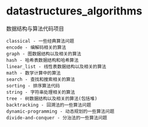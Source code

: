 # datastructures_algorithms
数据结构与算法代码项目

    classical - 一些经典算法问题
    encode - 编解码相关的算法
    graph - 图数据结构以及相关的算法
    hash - 哈希表数据结构和哈希算法
    linear_list - 线性表数据结构以及相关的算法
    math - 数学计算中的算法
    search - 查找和搜索相关的算法
    sorting - 排序算法代码
    string - 字符串处理相关的算法
    tree - 树数据结构以及相关的算法(包括堆)
    backtracking - 回溯法的一些算法问题
    dynamic-programming - 动态规划的一些算法问题
    divide-and-conquer - 分治法的一些算法问题
